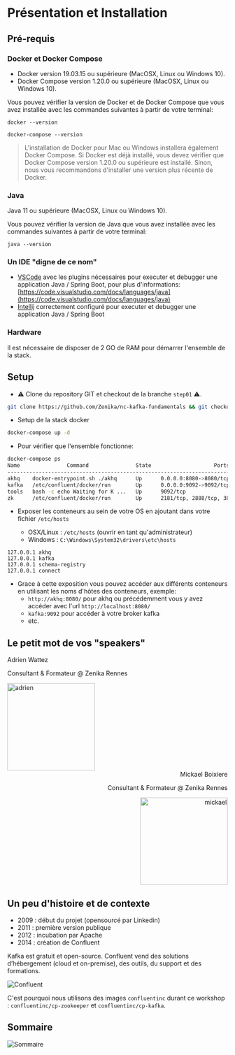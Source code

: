 # Présentation et Installation

## Pré-requis

### Docker et Docker Compose

- Docker version 19.03.15 ou supérieure (MacOSX, Linux ou Windows 10).
- Docker Compose version 1.20.0 ou supérieure (MacOSX, Linux ou Windows 10).

Vous pouvez vérifier la version de Docker et de Docker Compose que vous avez installée avec les commandes suivantes à
partir de votre terminal:

```shell
docker --version
```

```shell
docker-compose --version
```

> L'installation de Docker pour Mac ou Windows installera également Docker Compose. Si Docker est déjà installé, vous devez vérifier que Docker Compose version 1.20.0 ou supérieure est installé. Sinon, nous vous recommandons d'installer une version plus récente de Docker.

### Java

Java 11 ou supérieure (MacOSX, Linux ou Windows 10).

Vous pouvez vérifier la version de Java que vous avez installée avec les commandes suivantes à partir de votre terminal:

```shell
java --version
```

### Un IDE "digne de ce nom"

- [VSCode](https://code.visualstudio.com/) avec les plugins nécessaires pour executer et debugger une application Java / Spring Boot, pour plus d'informations: [https://code.visualstudio.com/docs/languages/java](https://code.visualstudio.com/docs/languages/java)
- [Intellij](https://www.jetbrains.com/fr-fr/idea/) correctement configuré pour executer et debugger une application Java / Spring Boot

### Hardware

Il est nécessaire de disposer de 2 GO de RAM pour démarrer l'ensemble de la stack.

## Setup

- ⚠️ Clone du repository GIT et checkout de la branche `step01` ⚠️.

```bash
git clone https://github.com/Zenika/nc-kafka-fundamentals && git checkout step01
```

- Setup de la stack docker

```bash
docker-compose up -d
```

- Pour vérifier que l'ensemble fonctionne:

```bash
docker-compose ps 
Name               Command               State                    Ports                  
-----------------------------------------------------------------------------------------
akhq    docker-entrypoint.sh ./akhq      Up      0.0.0.0:8080->8080/tcp,:::8080->8080/tcp
kafka   /etc/confluent/docker/run        Up      0.0.0.0:9092->9092/tcp,:::9092->9092/tcp
tools   bash -c echo Waiting for K ...   Up      9092/tcp                                
zk      /etc/confluent/docker/run        Up      2181/tcp, 2888/tcp, 3888/tcp  
```


- Exposer les conteneurs au sein de votre OS en ajoutant dans votre fichier `/etc/hosts`

    * OSX/Linux : `/etc/hosts` (ouvrir en tant qu'administrateur)
    * Windows : `C:\Windows\System32\drivers\etc\hosts`

```
127.0.0.1 akhq
127.0.0.1 kafka
127.0.0.1 schema-registry 
127.0.0.1 connect
```

- Grace à cette exposition vous pouvez accéder aux différents conteneurs en utilisant les noms d'hôtes des conteneurs,
  exemple:
    - `http://akhq:8080/` pour akhq ou précédemment vous y avez accéder avec l'url `http://localhost:8080/`
    - `kafka:9092` pour accéder à votre broker kafka
    - etc.

## Le petit mot de vos "speakers"

Adrien Wattez

Consultant & Formateur @ Zenika Rennes

<img src="adrien.png" alt="adrien" width="200"/>

<div style="text-align: right">
Mickael Boixiere

Consultant & Formateur @ Zenika Rennes

<img src="mickael.jpg" alt="mickael" width="200"/>
</div>

## Un peu d'histoire et de contexte

- 2009 : début du projet (opensourcé par Linkedin)
- 2011 : première version publique
- 2012 : incubation par Apache
- 2014 : création de Confluent

Kafka est gratuit et open-source. Confluent vend des solutions d’hébergement (cloud et on-premise), des outils, du
support et des formations.

![Confluent](confluent.png)

C'est pourquoi nous utilisons des images `confluentinc` durant ce workshop : `confluentinc/cp-zookeeper` et `confluentinc/cp-kafka`.

## Sommaire

![Sommaire](sommaire.png)
